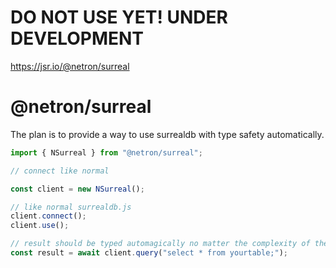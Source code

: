 # DO NOT USE YET! UNDER DEVELOPMENT

https://jsr.io/@netron/surreal

# @netron/surreal

The plan is to provide a way to use surrealdb with type safety automatically.


```ts
import { NSurreal } from "@netron/surreal";

// connect like normal

const client = new NSurreal();

// like normal surrealdb.js
client.connect();
client.use();

// result should be typed automagically no matter the complexity of the query.
const result = await client.query("select * from yourtable;");

```